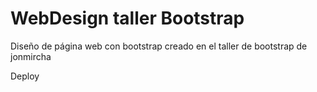 # WebDesign taller Bootstrap
Diseño de página web con bootstrap creado en el taller de bootstrap de jonmircha

Deploy

